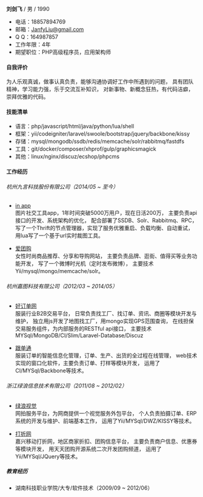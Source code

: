 
**刘剑飞** / 男 / 1990    

- 电话：18857894769
- 邮箱：JanfyLiu@gmail.com
- Q Q：164987857
- 工作年限：4年
- 期望职位：PHP高级程序员，应用架构师

#### 自我评价
为人乐观真诚，做事认真负责，能够沟通协调好工作中所遇到的问题，
具有团队精神，学习能力强，乐于交流互补知识，
对新事物、新概念狂热，有代码洁癖，崇拜优雅的代码。

#### 技能清单
- 语言：php/javascript/html/java/python/lua/shell
- 框架：yii/codeigniter/laravel/swoole/bootstrap/jquery/backbone/kissy
- 存储：mysql/mongodb/ssdb/redis/memcache/solr/rabbitmq/fastdfs
- 工具：git/docker/composer/xhprof/gulp/graphicsmagick
- 其他：linux/nginx/discuz/ecshop/phpcms

#### 工作经历   

###### 杭州九言科技股份有限公司（2014/05 ~ 至今）
- [in app](http://www.in66.com)   
图片社交工具app，1年时间突破5000万用户，现在日活200万，
主要负责api接口的开发、系统架构的优化，
配合部署了SSDB、Solr、Rabbitmq、RPC，
写了一个Thrift的节点管理器，实现了服务优雅重启、负载均衡、自动重试，
用lua写了一个基于url实时裁图工具。

- [爱团购](http://www.itugo.com)   
女性时尚商品推荐、分享和导购网站，
主要负责品牌、逛街、值得买等业务功能开发，
写了一个微博时光机（定时发布微博），
主要技术Yii/mysql/mongo/memcache/solr。

###### 杭州嘉图科技有限公司（2012/03 ~ 2014/05）
- [好订单网](http://www.haodingdan.com)     
服装行业B2B交易平台，
日常负责找工厂、找订单、资讯、商圈等模块开发与维护，
独立用js开发了地图找工厂，用mongo实现GPS范围查询，
在线担保交易服务组件，为内部服务的RESTful api接口，
主要技术MYSql/MongoDB/CI/Slim/Laravel-Database/Discuz

- [跟单通](http://www.garmentoffice.com)   
服装订单的智能信息化管理，订单、生产、出货的全过程在线管理，
web技术实现的窗口化软件，主要负责订单、打样等模块开发，
运用了CI/MYSql/Backbone等技术。

###### 浙江绿浪信息技术有限公司（2011/08 ~ 2012/02）
- [绿浪视觉](http://www.greensea.com.cn)   
网拍服务平台，为网商提供一个视觉服务外包平台，
个人负责拍摄订单、ERP系统的开发与维护、前端基本工作，
运用了Yii/MYSql/DWZ/KISSY等技术。

- [打折网](http://www.12580gogo.com)   
嘉兴移动打折网，地区商家折扣、团购信息平台，
主要负责商户信息、优惠券等模块开发，
用天天团购开源系统二次开发团购频道，
运用了Yii/MYSql/JQuery等技术。

##### 教育经历
- 湖南科技职业学院/大专/软件技术（2009/09 ~ 2012/06）
